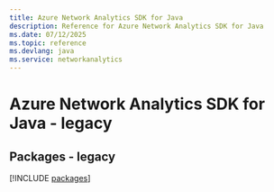 ```yaml
---
title: Azure Network Analytics SDK for Java
description: Reference for Azure Network Analytics SDK for Java
ms.date: 07/12/2025
ms.topic: reference
ms.devlang: java
ms.service: networkanalytics
---
```

# Azure Network Analytics SDK for Java - legacy
## Packages - legacy
[!INCLUDE [packages](network-analytics-index.md)]